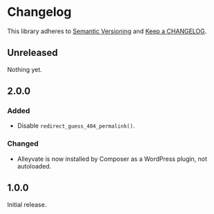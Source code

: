 # Changelog

This library adheres to [Semantic Versioning](https://semver.org/) and [Keep a CHANGELOG](https://keepachangelog.com/en/1.0.0/).

## Unreleased

Nothing yet.

## 2.0.0

### Added

* Disable `redirect_guess_404_permalink()`.

### Changed

* Alleyvate is now installed by Composer as a WordPress plugin, not autoloaded.

## 1.0.0

Initial release.
